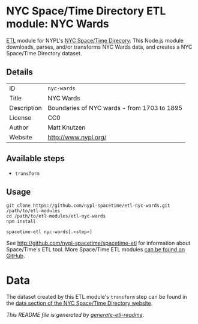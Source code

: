 # NYC Space/Time Directory ETL module: NYC Wards

[ETL](https://en.wikipedia.org/wiki/Extract,_transform,_load) module for NYPL's [NYC Space/Time Direcory](http://spacetime.nypl.org/). This Node.js module downloads, parses, and/or transforms NYC Wards data, and creates a NYC Space/Time Directory dataset.

## Details

<table>
<tbody>

<tr>
<td>ID</td>
<td><code>nyc-wards</code></td>
</tr>

<tr>
<td>Title</td>
<td>NYC Wards</td>
</tr>

<tr>
<td>Description</td>
<td>Boundaries of NYC wards - from 1703 to 1895</td>
</tr>

<tr>
<td>License</td>
<td>CC0</td>
</tr>

<tr>
<td>Author</td>
<td>Matt Knutzen</td>
</tr>

<tr>
<td>Website</td>
<td><a href="http://www.nypl.org/">http://www.nypl.org/</a></td>
</tr>
</tbody>
</table>

## Available steps

  - `transform`

## Usage

```
git clone https://github.com/nypl-spacetime/etl-nyc-wards.git /path/to/etl-modules
cd /path/to/etl-modules/etl-nyc-wards
npm install

spacetime-etl nyc-wards[.<step>]
```

See http://github.com/nypl-spacetime/spacetime-etl for information about Space/Time's ETL tool. More Space/Time ETL modules [can be found on GitHub](https://github.com/search?utf8=%E2%9C%93&q=org%3Anypl-spacetime+etl-&type=Repositories&ref=advsearch&l=&l=).

# Data

The dataset created by this ETL module's `transform` step can be found in the [data section of the NYC Space/Time Directory website](http://spacetime.nypl.org/#data-nyc-wards).

_This README file is generated by [generate-etl-readme](https://github.com/nypl-spacetime/generate-etl-readme)._
